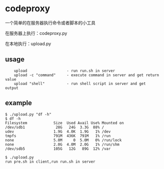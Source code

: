 
# codeproxy

一个简单的在服务器执行命令或者脚本的小工具

在服务器上执行：codeproxy.py

在本地执行：upload.py



## usage

```
    upload                  - run run.sh in server
    upload -c "command"     - execute command in server and get return value
    upload "shell"          - run shell script in server and get output
```


## example


```
$ ./upload.py "df -h"
$ df -h
Filesystem            Size  Used Avail Use% Mounted on
/dev/sdb1              28G   24G  3.3G  88% /
udev                  1.9G  4.0K  1.9G   1% /dev
tmpfs                 791M  436K  791M   1% /run
none                  5.0M     0  5.0M   0% /run/lock
none                  2.0G  4.0M  2.0G   1% /run/shm
/dev/sdb5             105G   12G   89G  12% /var

$ ./upload.py
run pre.sh in client,run run.sh in server
```
